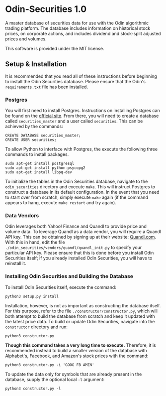 # Odin-Securities 1.0

A master database of securities data for use with the Odin algorithmic trading platform. The database includes information on historical stock prices, on corporate actions, and includes dividend and stock-split adjusted prices and volumes.

This software is provided under the MIT license.

## Setup & Installation

It is recommended that you read all of these instructions before beginning to install the Odin Securities database. Please ensure that the Odin's `requirements.txt` file has been installed.

### Postgres

You will first need to install Postgres. Instructions on installing Postgres can be found on the [official site](https://www.postgresql.org/). From there, you will need to create a database called `securities_master` and a user called `securities`. This can be achieved by the commands:

```
CREATE DATABASE securities_master;
CREATE USER securities;
```

To allow Python to interface with Postgres, the execute the following three commands to install packages.

```
sudo apt-get install postgresql
sudo apt-get install python-psycopg2
sudo apt-get install libpq-dev
```

To initialize the tables in the Odin Securities database, navigate to the `odin_securities` directory and execute `make`. This will instruct Postgres to construct a database in its default configuration. In the event that you need to start over from scratch, simply execute `make` again (if the command appears to hang, execute `make restart` and try again).


### Data Vendors

Odin leverages both Yahoo! Finance and Quandl to provide price and volume data. To leverage Quandl as a data vendor, you will require a Quandl API key. This can be obtained by signing up at their website: [Quandl.com](https://www.quandl.com/). With this in hand, edit the file `./odin_securities/vendors/quandl/quandl_init.py` to specify your particular API key. Please ensure that this is done before you install Odin Securities itself; if you already installed Odin Securities, you will have to reinstall it.


### Installing Odin Securities and Building the Database

To install Odin Securities itself, execute the command:

```
python3 setup.py install
```

Installation, however, is not as important as constructing the database itself. For this purpose, refer to the file `./constructor/constructor.py`, which will both attempt to build the database from scratch and keep it updated with the latest price data. To build or update Odin Securities, navigate into the `constructor` directory and run:

```
python3 constructor.py
```

**Though this command takes a very long time to execute.** Therefore, it is recommended instead to build a smaller version of the database with Alphabet's, Facebook, and Amazon's stock prices with the command:

```
python3 constructor.py -i 'GOOG FB AMZN'
```

To update the data only for symbols that are already present in the database, supply the optional local `-l` argument:

```
python3 constructor.py -l
```

